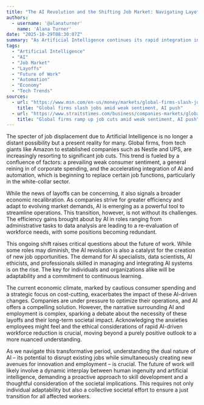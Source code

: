 ```yaml
---
title: "The AI Revolution and the Shifting Job Market: Navigating Layoffs and New Frontiers"
authors:
  - username: '@alanaturner'
    name: 'Alana Turner'
date: "2025-10-29T08:30:07Z"
summary: "As Artificial Intelligence continues its rapid integration into the global economy, many major firms are implementing significant job cuts. This trend, driven by a combination of economic headwinds and the efficiency gains offered by AI, is reshaping the job market. We explore the current landscape, the impact on white-collar roles, and what this means for the future of work."
tags:
  - "Artificial Intelligence"
  - "AI"
  - "Job Market"
  - "Layoffs"
  - "Future of Work"
  - "Automation"
  - "Economy"
  - "Tech Trends"
sources:
  - url: "https://www.msn.com/en-us/money/markets/global-firms-slash-jobs-amid-weak-sentiment-ai-push/ar-AA1Polbu"
    title: "Global firms slash jobs amid weak sentiment, AI push"
  - url: "https://www.straitstimes.com/business/companies-markets/global-firms-slash-jobs-amid-weak-sentiment-ai-push"
    title: "Global firms ramp up job cuts amid weak sentiment, AI push"
---
```


The specter of job displacement due to Artificial Intelligence is no longer a distant possibility but a present reality for many. Global firms, from tech giants like Amazon to established companies such as Nestle and UPS, are increasingly resorting to significant job cuts. This trend is fueled by a confluence of factors: a prevailing weak consumer sentiment, a general reining in of corporate spending, and the accelerating integration of AI and automation, which is beginning to replace certain job functions, particularly in the white-collar sector.

While the news of layoffs can be concerning, it also signals a broader economic recalibration. As companies strive for greater efficiency and adapt to evolving market demands, AI is emerging as a powerful tool to streamline operations. This transition, however, is not without its challenges. The efficiency gains brought about by AI in roles ranging from administrative tasks to data analysis are leading to a re-evaluation of workforce needs, with some positions becoming redundant.

This ongoing shift raises critical questions about the future of work. While some roles may diminish, the AI revolution is also a catalyst for the creation of new job opportunities. The demand for AI specialists, data scientists, AI ethicists, and professionals skilled in managing and integrating AI systems is on the rise. The key for individuals and organizations alike will be adaptability and a commitment to continuous learning.

The current economic climate, marked by cautious consumer spending and a strategic focus on cost-cutting, exacerbates the impact of these AI-driven changes. Companies are under pressure to optimize their operations, and AI offers a compelling solution. However, the narrative surrounding AI and employment is complex, sparking a debate about the necessity of these layoffs and their long-term societal impact. Acknowledging the anxieties employees might feel and the ethical considerations of rapid AI-driven workforce reduction is crucial, moving beyond a purely positive outlook to a more nuanced understanding.

As we navigate this transformative period, understanding the dual nature of AI – its potential to disrupt existing jobs while simultaneously creating new avenues for innovation and employment – is crucial. The future of work will likely involve a dynamic interplay between human ingenuity and artificial intelligence, demanding a proactive approach to skill development and a thoughtful consideration of the societal implications. This requires not only individual adaptability but also a collective societal effort to ensure a just transition for all affected workers.
